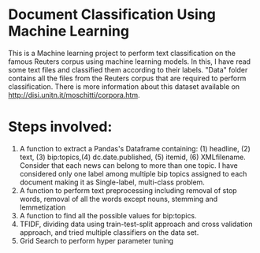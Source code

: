 # Document Classification Using Machine Learning 
This is a Machine learning project to perform text classification on the famous Reuters corpus using machine learning models. In this, I 
have read some text files and classified them according to their labels. "Data" folder contains all the files from the Reuters corpus that
are required to perform classification. There is more information about this dataset available on http://disi.unitn.it/moschitti/corpora.htm.

# Steps involved:
1. A function to extract a Pandas's Dataframe containing: (1) headline, (2) text, (3) bip:topics,(4) dc.date.published, (5) itemid, 
(6) XMLfilename. Consider that each news can belong to more than one topic. I have considered only one label among multiple bip topics assigned
to each document making it as Single-label, multi-class problem.
2. A function to perform text preprocessing including removal of stop words, removal of all the words except nouns, stemming and 
lemmetization
3. A function to find all the possible values for bip:topics. 
4. TFIDF, dividing data using train-test-split approach and cross validation approach, and tried multiple classifiers on the data set.
5. Grid Search to perform hyper parameter tuning
